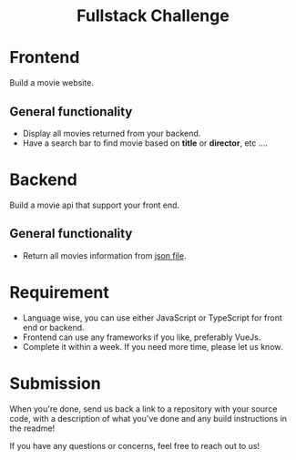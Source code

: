 <h1 align="center">Fullstack Challenge</h1>

# Frontend

Build a movie website.

## General functionality

* Display all movies returned from your backend.
* Have a search bar to find movie based on **title** or **director**, etc ....

# Backend

Build a movie api that support your front end.

## General functionality

* Return all movies information from [json file](./movie.json).

# Requirement

* Language wise, you can use either JavaScript or TypeScript for front end or backend.
* Frontend can use any frameworks if you like, preferably VueJs.
* Complete it within a week. If you need more time, please let us know.

# Submission

When you're done, send us back a link to a repository with your source code, with a description of what you've done and any build instructions in the readme!

If you have any questions or concerns, feel free to reach out to us!

